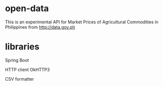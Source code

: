 # open-data
  This is an experimental API for Market Prices of Agricultural Commodities in Philippines from http://data.gov.ph

# libraries

Spring Boot

HTTP client OkHTTP3

CSV formatter

